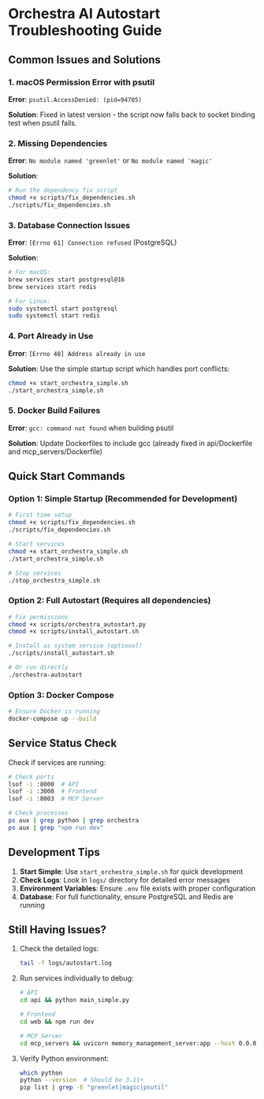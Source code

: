 # Orchestra AI Autostart Troubleshooting Guide

## Common Issues and Solutions

### 1. macOS Permission Error with psutil

**Error**: `psutil.AccessDenied: (pid=94705)`

**Solution**: Fixed in latest version - the script now falls back to socket binding test when psutil fails.

### 2. Missing Dependencies

**Error**: `No module named 'greenlet'` or `No module named 'magic'`

**Solution**:
```bash
# Run the dependency fix script
chmod +x scripts/fix_dependencies.sh
./scripts/fix_dependencies.sh
```

### 3. Database Connection Issues

**Error**: `[Errno 61] Connection refused` (PostgreSQL)

**Solution**:
```bash
# For macOS:
brew services start postgresql@16
brew services start redis

# For Linux:
sudo systemctl start postgresql
sudo systemctl start redis
```

### 4. Port Already in Use

**Error**: `[Errno 48] Address already in use`

**Solution**: Use the simple startup script which handles port conflicts:
```bash
chmod +x start_orchestra_simple.sh
./start_orchestra_simple.sh
```

### 5. Docker Build Failures

**Error**: `gcc: command not found` when building psutil

**Solution**: Update Dockerfiles to include gcc (already fixed in api/Dockerfile and mcp_servers/Dockerfile)

## Quick Start Commands

### Option 1: Simple Startup (Recommended for Development)
```bash
# First time setup
chmod +x scripts/fix_dependencies.sh
./scripts/fix_dependencies.sh

# Start services
chmod +x start_orchestra_simple.sh
./start_orchestra_simple.sh

# Stop services
./stop_orchestra_simple.sh
```

### Option 2: Full Autostart (Requires all dependencies)
```bash
# Fix permissions
chmod +x scripts/orchestra_autostart.py
chmod +x scripts/install_autostart.sh

# Install as system service (optional)
./scripts/install_autostart.sh

# Or run directly
./orchestra-autostart
```

### Option 3: Docker Compose
```bash
# Ensure Docker is running
docker-compose up --build
```

## Service Status Check

Check if services are running:
```bash
# Check ports
lsof -i :8000  # API
lsof -i :3000  # Frontend  
lsof -i :8003  # MCP Server

# Check processes
ps aux | grep python | grep orchestra
ps aux | grep "npm run dev"
```

## Development Tips

1. **Start Simple**: Use `start_orchestra_simple.sh` for quick development
2. **Check Logs**: Look in `logs/` directory for detailed error messages
3. **Environment Variables**: Ensure `.env` file exists with proper configuration
4. **Database**: For full functionality, ensure PostgreSQL and Redis are running

## Still Having Issues?

1. Check the detailed logs:
   ```bash
   tail -f logs/autostart.log
   ```

2. Run services individually to debug:
   ```bash
   # API
   cd api && python main_simple.py
   
   # Frontend
   cd web && npm run dev
   
   # MCP Server
   cd mcp_servers && uvicorn memory_management_server:app --host 0.0.0.0 --port 8003
   ```

3. Verify Python environment:
   ```bash
   which python
   python --version  # Should be 3.11+
   pip list | grep -E "greenlet|magic|psutil"
   ``` 